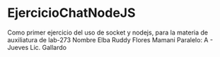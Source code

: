 # EjercicioChatNodeJS
Como primer ejercicio del uso de socket y nodejs, para la materia de auxiliatura de lab-273
Nombre Elba Ruddy Flores Mamani 
Paralelo: A - Jueves Lic. Gallardo
